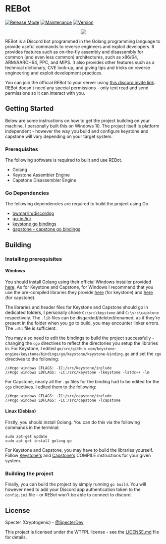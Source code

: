 # REBot
[![Release Mode](https://img.shields.io/badge/Release%20Mode-Stable-green.svg)]()  [![Maintenance](https://img.shields.io/badge/Maintained%3F-Mostly-green.svg)]()  [![Version](https://img.shields.io/badge/Version-1.0-brightgreen.svg)]()

<p align="center">
  <img src="https://i.imgur.com/t30VQO0.png">
</p>

REBot is a Discord bot programmed in the Golang programming language to provide useful commands to reverse engineers and exploit developers. It provides features such as on-the-fly assembly and disassembly for common (and even less common) architectures, such as x86/64, ARM/AARCH64, PPC, and MIPS. It also provides other features such as a technical dictionary, CVE look-up, and giving tips and tricks on reverse engineering and exploit development practices.

You can join the official REBot to your server using [this discord invite link](https://discordapp.com/oauth2/authorize?client_id=472921462328524831&permissions=0&scope=bot). REBot doesn't need any special permissions - only text read and send permissions so it can interact with you.

## Getting Started
Below are some instructions on how to get the project building on your machine. I personally built this on Windows 10. The project itself is platform independent - however the way you build and configure keystone and capstone will vary depending on your target system.

### Prerequisites
The following software is required to built and use REBot.
- Golang
- Keystone Assembler Engine
- Capstone Disassembler Engine

### Go Dependencies
The following dependencies are required to build the project using Go.
- [bwmarrin/discordgo](http://github.com/bwmarrin/discordgo)
- [go-ini/ini](http://github.com/go-ini/ini)
- [keystone go bindings](http://github.com/keystone-engine/keystone/bindings/go/keystone)
- [gapstone - capstone go bindings](http://github.com/bnagy/gapstone)

## Building
### Installing prerequisites
#### Windows
You should install Golang using their official Windows installer provided [here](https://golang.org/dl/). As for Keystone and Capstone, for Windows I recommend that you use the pre-compiled libraries they provide [here](https://github.com/keystone-engine/keystone/releases/download/0.9.1/keystone-0.9.1-win64.zip) (for keystone) and [here](https://github.com/aquynh/capstone/releases/download/3.0.5/capstone-3.0.5-win64.zip) (for capstone).

The libraries and header files for Keystone and Capstone should go in dedicated folders, I personally chose `C:\src\keystone` and `C:\src\capstone` respectively. The `.lib` files can be disgarded/deleted/renamed, as if they're present in the folder when you go to build, you may encounter linker errors. The `.dll` file is sufficient.

You may also need to edit the bindings to build the project successfully - changing the `cgo` directives to reflect the directories you setup the libraries in. For Keystone, I edited `go/src/github.com/keystone-engine/keystone/bindings/go/keystone/keystone-binding.go` and set the `cgo` directives to the following:

```golang
//#cgo windows CFLAGS: -IC:/src/keystone/include
//#cgo windows LDFLAGS: -LC:/src/keystone -lkeystone -lstdc++ -lm
```

For Capstone, nearly all the `.go` files for the binding had to be edited for the `cgo` directives. I edited them to the following:

```golang
//#cgo windows CFLAGS: -IC:/src/capstone/include
//#cgo windows LDFLAGS: -LC:/src/capstone -lcapstone
```

#### Linux (Debian)
Firstly, you should install Golang. You can do this via the following commands in the terminal:

```
sudo apt-get update
sudo apt-get install golang-go
```

For Keystone and Capstone, you may have to build the libraries yourself. Follow [Keystone's](https://github.com/keystone-engine/keystone/blob/master/docs/COMPILE-NIX.md) and [Capstone's](https://github.com/aquynh/capstone/blob/master/COMPILE.TXT) COMPILE instructions for your given system.

### Building the project
Finally, you can build the project by simply running `go build`. You will however need to add your Discord app authentication token to the `config.ini` file - or REBot won't be able to connect to discord.

## License
Specter (Cryptogenic) - [@SpecterDev](https://twitter.com/SpecterDev)

This project is licensed under the WTFPL license - see the [LICENSE.md](LICENSE.md) file for details.
